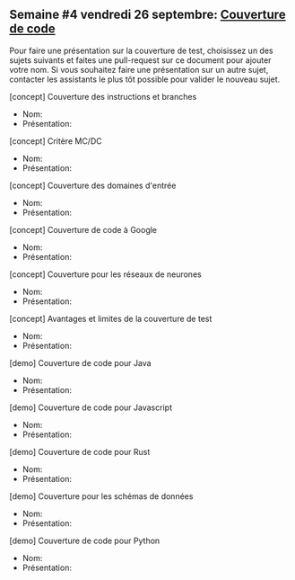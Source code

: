 ## Semaine #4 vendredi 26 septembre: [Couverture de code](https://github.com/umontreal-diro/IFT3913/issues/3)

Pour faire une présentation sur la couverture de test, choisissez un des sujets suivants et faites une pull-request sur ce document pour ajouter votre nom. Si vous souhaitez faire une présentation sur un autre sujet, contacter les assistants le plus tôt possible pour valider le nouveau sujet.

[concept] Couverture des instructions et branches
- Nom:
- Présentation:

[concept] Critère MC/DC 
- Nom:
- Présentation:

[concept] Couverture des domaines d'entrée 
- Nom:
- Présentation:

[concept] Couverture de code à Google 
- Nom:
- Présentation:

[concept] Couverture pour les réseaux de neurones 
- Nom:
- Présentation:

[concept] Avantages et limites de la couverture de test 
- Nom:
- Présentation:

[demo] Couverture de code pour Java 
- Nom:
- Présentation:

[demo] Couverture de code pour Javascript  
- Nom:
- Présentation:

[demo] Couverture de code pour Rust 
- Nom:
- Présentation:

[demo] Couverture pour les schémas de données
- Nom:
- Présentation:

[demo] Couverture de code pour Python
- Nom:
- Présentation:
